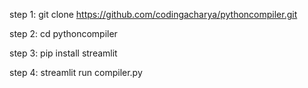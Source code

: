 step 1: git clone https://github.com/codingacharya/pythoncompiler.git

step 2: cd pythoncompiler

step 3: pip install streamlit

step 4: streamlit run compiler.py
